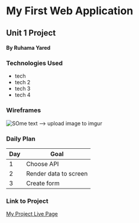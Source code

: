 # My First Web Application
## Unit 1 Project
#### By Ruhama Yared

### Technologies Used

- tech
- tech 2
- tech 3
- tech 4


### Wireframes

![SOme text](link) --> upload image to imgur

### Daily Plan

| Day | Goal |
|-----|------|
| 1 | Choose API |
| 2 | Render data to screen |
| 3 | Create form |

### Link to Project
[My Project Live Page](https://unit1project.vercel.app/)
